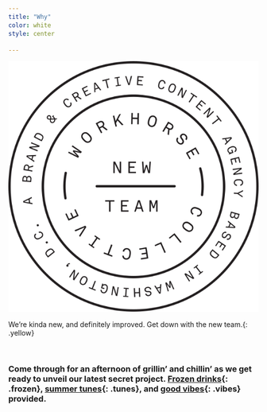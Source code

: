```yaml
---
title: "Why"
color: white
style: center

---
```



<img class="badge" src="img/badge.svg"/>

<span>We’re kinda new, and definitely improved. Get down with the new team.</span>{: .yellow}

<br>

### Come through for an afternoon of grillin’ and chillin’ as we get ready to unveil our latest secret project. [Frozen drinks](#frozen){: .frozen}, [summer tunes](#summer-tunes){: .tunes}, and [good vibes](#good-vibes){: .vibes} provided.
